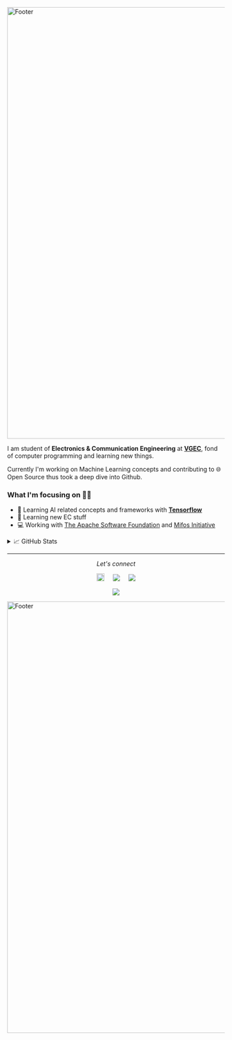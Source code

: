 <img src="https://github.com/PatelVatsalB21/PatelVatsalB21/blob/main/profileIntro.svg" alt="Footer" width="1000">

I am student of **Electronics & Communication Engineering** at **[VGEC](https://www.vgecg.ac.in/)**, fond of computer programming and learning new things. 

Currently I'm working on Machine Learning concepts and contributing to 🌐 Open Source thus took a deep dive into Github. 

### What I'm focusing on 👨‍💻
- 🤖 Learning AI related concepts and frameworks with **[Tensorflow](https://www.tensorflow.org/)** 
- 📱  Learning new EC stuff
- 💻 Working with [The Apache Software Foundation](https://github.com/apache) and [Mifos Initiative](https://github.com/openMF) 


<details >
    <summary> &#x1f4c8; GitHub Stats </summary>
    <br>
    <p align="left">
      <img src="https://github-readme-stats.vercel.app/api?username=patelvatsalb21&show_icons=true&theme=default"/>
    </p>
</details>

<hr>
<p align="center">
  <i>Let's connect</i>

  <p align="center">
      <a href="https://patelvatsalb21.github.io/" alt="Portfolio"><img src="https://github.com/PatelVatsalB21/PatelVatsalB21/blob/main/portfolio.png" width="18px"></a>
      &nbsp;&nbsp;&nbsp; <a href="https://twitter.com/VatsalP68888638" alt="Twitter"><img src="http://i.imgur.com/wWzX9uB.png"></a>
      &nbsp;&nbsp;&nbsp; <a href="https://www.linkedin.com/in/vatsal-patel-919691193/" alt="Linkedin"><img src="https://github.com/PatelVatsalB21/PatelVatsalB21/blob/main/linkedin-3-16.png"></a>
  </p>
  
   <p align="center">
    <a href="https://visitor-badge.glitch.me/badge?page_id=PatelVatsalB21.PatelVatsalB21">
      <img align="center" src="https://visitor-badge.glitch.me/badge?page_id=PatelVatsalB21.PatelVatsalB21">
    </a>
  </p>
  
</p>
<img src="https://github.com/PatelVatsalB21/PatelVatsalB21/blob/main/profile%20bottom.svg" alt="Footer" width="1000">
